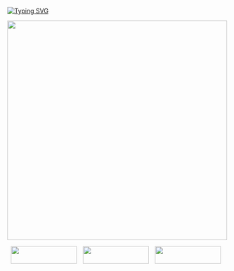 <a href="https://git.io/typing-svg"><img src="https://readme-typing-svg.demolab.com?font=Doto&weight=600&center=%D0%B8%D1%81%D1%82%D0%B8%D0%BD%D0%BD%D1%8B%D0%B9&vCenter=%D0%9B%D0%9E%D0%96%D0%AC&multiline=true&repeat=%D0%9B%D0%9E%D0%96%D0%AC&random=%D0%9B%D0%9E%D0%96%D0%AC&width=660&height=100&lines=Hi!+I+am+a+beginner+developer+from+Belarus.;Now+I+am+studying+in+Minsk+at+the+university+BSTU.;As+my+successes+I+will+post+here+my+projects." alt="Typing SVG" /></a>

<img src="https://github-readme-stats.vercel.app/api/top-langs/?username=tmg24aqua&layout=donut&theme=radical" width="500"/>


<p style="text-align:center; ">
  <a href="https://t.me/tmg_aqua" style="display: inline-block; margin-right:10px;">
    <img src="https://img.shields.io/badge/Telegram-2CA5E0?style=plastic&logo=telegram&logoColor=white" width="150" height="40px"/>
  </a>
  <a href="https://www.instagram.com/tmg.aqua" style="display: inline-block; margin-right:10px;">
    <img src="https://img.shields.io/badge/Instagram-%23E4405F.svg?style=plastic&logo=Instagram&logoColor=white" width="150" height="40px"/>
  </a>
  <a href="mailto:ezerskijn9@gmail.com"  style="display: inline-block; margin-right:10px;">
    <img src="https://img.shields.io/badge/Gmail-D14836?style=plastic&logo=gmail&logoColor=white" width="150" height="40px" />
  </a>
</p>
